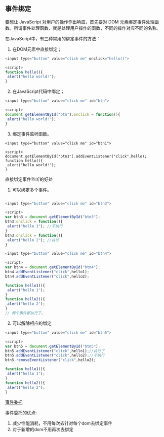 
## 事件绑定
要想让 JavaScript 对用户的操作作出响应，首先要对 DOM 元素绑定事件处理函数。所谓事件处理函数，就是处理用户操作的函数，不同的操作对应不同的名称。  

在JavaScript中，有三种常用的绑定事件的方法： 
1. 在DOM元素中直接绑定；
```js
<input type="button" value="click me" onclick="hello()">

<script>
function hello(){
 alert("hello world!");
}
```
2. 在JavaScript代码中绑定；
```js
<input type="button" value="click me" id="btn">

<script>
document.getElementById("btn").onclick = function(){
 alert("hello world!");
}

```
3. 绑定事件监听函数。

```
<input type="button" value="click me" id="btn1">

<script>
document.getElementById("btn1").addEventListener("click",hello);
function hello(){
 alert("hello world!");
}
```

直接绑定事件监听的好处  
1. 可以绑定多个事件。
```js

<input type="button" value="click me" id="btn3">

<script>
var btn3 = document.getElementById("btn3");
btn3.onclick = function(){
 alert("hello 1"); //不执行
}
btn3.onclick = function(){
 alert("hello 2"); //执行
}

<input type="button" value="click me" id="btn4">

<script>
var btn4 = document.getElementById("btn4");
btn4.addEventListener("click",hello1);
btn4.addEventListener("click",hello2);

function hello1(){
 alert("hello 1");
}
function hello2(){
 alert("hello 2");
}
// 两个事件都执行了。

```
2. 可以解除相应的绑定  
```js
<input type="button" value="click me" id="btn5">

<script>
var btn5 = document.getElementById("btn5");
btn5.addEventListener("click",hello1);//执行了
btn5.addEventListener("click",hello2);//不执行
btn5.removeEventListener("click",hello2);

function hello1(){
 alert("hello 1");
}
function hello2(){
 alert("hello 2");
}
```
[事件委托](https://zhuanlan.zhihu.com/p/26536815)

事件委托的优点: 
1. 减少性能消耗，不用每次去针对每个dom去绑定事件  
2. 对于新增的dom不用再次去绑定  
